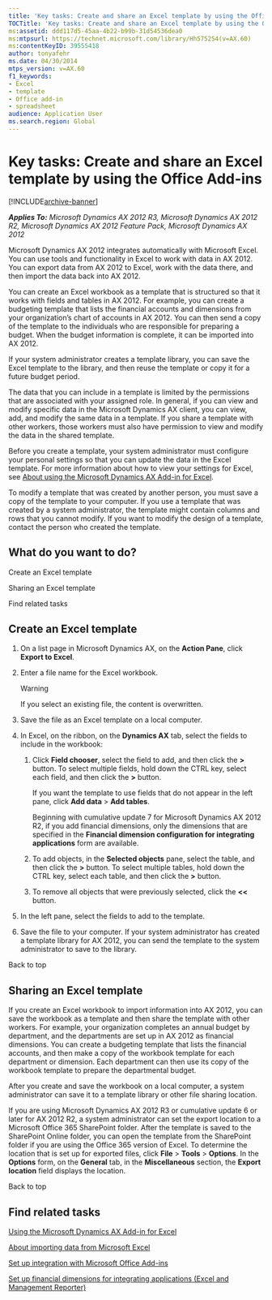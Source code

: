 ```yaml
---
title: 'Key tasks: Create and share an Excel template by using the Office Add-ins'
TOCTitle: 'Key tasks: Create and share an Excel template by using the Office Add-ins'
ms:assetid: ddd117d5-45aa-4b22-b99b-31d54536dea0
ms:mtpsurl: https://technet.microsoft.com/library/Hh575254(v=AX.60)
ms:contentKeyID: 39555418
author: tonyafehr
ms.date: 04/30/2014
mtps_version: v=AX.60
f1_keywords:
- Excel
- template
- Office add-in
- spreadsheet
audience: Application User
ms.search.region: Global
---
```


# Key tasks: Create and share an Excel template by using the Office Add-ins 


[!INCLUDE[archive-banner](includes/archive-banner.md)]


_**Applies To:** Microsoft Dynamics AX 2012 R3, Microsoft Dynamics AX 2012 R2, Microsoft Dynamics AX 2012 Feature Pack, Microsoft Dynamics AX 2012_

Microsoft Dynamics AX 2012 integrates automatically with Microsoft Excel. You can use tools and functionality in Excel to work with data in AX 2012. You can export data from AX 2012 to Excel, work with the data there, and then import the data back into AX 2012.

You can create an Excel workbook as a template that is structured so that it works with fields and tables in AX 2012. For example, you can create a budgeting template that lists the financial accounts and dimensions from your organization’s chart of accounts in AX 2012. You can then send a copy of the template to the individuals who are responsible for preparing a budget. When the budget information is complete, it can be imported into AX 2012.

If your system administrator creates a template library, you can save the Excel template to the library, and then reuse the template or copy it for a future budget period.

The data that you can include in a template is limited by the permissions that are associated with your assigned role. In general, if you can view and modify specific data in the Microsoft Dynamics AX client, you can view, add, and modify the same data in a template. If you share a template with other workers, those workers must also have permission to view and modify the data in the shared template.

Before you create a template, your system administrator must configure your personal settings so that you can update the data in the Excel template. For more information about how to view your settings for Excel, see [About using the Microsoft Dynamics AX Add-in for Excel](about-using-the-microsoft-dynamics-ax-add-in-for-excel.md).

To modify a template that was created by another person, you must save a copy of the template to your computer. If you use a template that was created by a system administrator, the template might contain columns and rows that you cannot modify. If you want to modify the design of a template, contact the person who created the template.

## What do you want to do?

Create an Excel template

Sharing an Excel template

Find related tasks

## Create an Excel template

1.  On a list page in Microsoft Dynamics AX, on the **Action Pane**, click **Export to Excel**.

2.  Enter a file name for the Excel workbook.
    

    > [!WARNING]
    > <P>If you select an existing file, the content is overwritten.</P>



3.  Save the file as an Excel template on a local computer.

4.  In Excel, on the ribbon, on the **Dynamics AX** tab, select the fields to include in the workbook:
    
    1.  Click **Field chooser**, select the field to add, and then click the **\>** button. To select multiple fields, hold down the CTRL key, select each field, and then click the **\>** button.
        
        If you want the template to use fields that do not appear in the left pane, click **Add data** \> **Add tables**.
        
        Beginning with cumulative update 7 for Microsoft Dynamics AX 2012 R2, if you add financial dimensions, only the dimensions that are specified in the **Financial dimension configuration for integrating applications** form are available.
    
    2.  To add objects, in the **Selected objects** pane, select the table, and then click the **\>** button. To select multiple tables, hold down the CTRL key, select each table, and then click the **\>** button.
    
    3.  To remove all objects that were previously selected, click the **\<\<** button.

5.  In the left pane, select the fields to add to the template.

6.  Save the file to your computer. If your system administrator has created a template library for AX 2012, you can send the template to the system administrator to save to the library.

Back to top

## Sharing an Excel template

If you create an Excel workbook to import information into AX 2012, you can save the workbook as a template and then share the template with other workers. For example, your organization completes an annual budget by department, and the departments are set up in AX 2012 as financial dimensions. You can create a budgeting template that lists the financial accounts, and then make a copy of the workbook template for each department or dimension. Each department can then use its copy of the workbook template to prepare the departmental budget.

After you create and save the workbook on a local computer, a system administrator can save it to a template library or other file sharing location.

If you are using Microsoft Dynamics AX 2012 R3 or cumulative update 6 or later for AX 2012 R2, a system administrator can set the export location to a Microsoft Office 365 SharePoint folder. After the template is saved to the SharePoint Online folder, you can open the template from the SharePoint folder if you are using the Office 365 version of Excel. To determine the location that is set up for exported files, click **File** \> **Tools** \> **Options**. In the **Options** form, on the **General** tab, in the **Miscellaneous** section, the **Export location** field displays the location.

Back to top

## Find related tasks

[Using the Microsoft Dynamics AX Add-in for Excel](using-the-microsoft-dynamics-ax-add-in-for-excel.md)

[About importing data from Microsoft Excel](about-importing-data-from-microsoft-excel.md)

[Set up integration with Microsoft Office Add-ins](set-up-integration-with-microsoft-office-add-ins.md)

[Set up financial dimensions for integrating applications (Excel and Management Reporter)](set-up-financial-dimensions-for-integrating-applications-excel-and-management-reporter.md)

  



